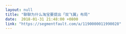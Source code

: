 ```yaml
---
layout: null
title: "聊聊为什么淘宝要提出「双飞翼」布局"
date:  2018-01-31 21:48:00 +0800
link: "https://segmentfault.com/a/1190000011990028"
---
```

